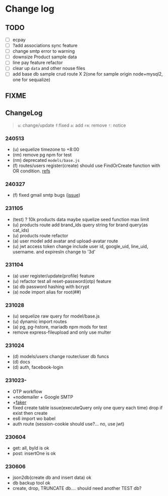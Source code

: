 # Change log

## TODO

- [ ] ecpay
- [ ] ?add associations sync feature
- [ ] change smtp error to warning
- [ ] downsize Product sample data
- [ ] line pay feature refactor
- [ ] clear up `data` and other nouse files
- [ ] add base db sample crud route X 2(one for sample origin node+mysql2, one for sequalize)

## FIXME

## ChangeLog

> `u`: change/update `f`:fixed `a`: add `rm`: remove `!`: notice

### 240513

- (u) sequelize timezone to +8:00
- (rm) remove pg npm for test
- (rm) deprecated `models/base.js`
- (f) routes/users register(create) should use FindOrCreate function with OR condition. [refs](https://stackoverflow.com/questions/22147151/sequelize-findorcreate-function-with-or-condition)

### 240327

- (f) fixed gmail smtp bugs ([issue](https://github.com/nodemailer/nodemailer/issues/1429))

### 231105

- (test) ? 10k products data maybe squelize seed function max limit
- (u) products route add brand_ids query string for brand query(as cat_ids)
- (u) products route refactor
- (a) user model add avatar and upload-avatar route
- (u) jwt access token change include user id, google_uid, line_uid, username. and expiresIn change to '3d'

### 231104

- (a) user register/update(profile) feature
- (u) refactor test all reset-password(otp) feature
- (a) db password hashing with bcrypt
- (a) node import alias for root(##)

### 231028

- (u) sequelize raw query for model/base.js
- (u) dynamic import routes
- (a) pg, pg-hstore, mariadb npm mods for test
- remove express-fileupload and only use multer

### 231024

- (d) models/users change router/user db funcs
- (d) docs
- (d) auth, facebook-login

### 231023-

- OTP workflow
- +nodemailer + Google SMTP
- +[faker](https://github.com/faker-js/faker)
- fixed create table issue(executeQuery only one query each time) drop if exist then create
- es6 import wo babel 
- auth route (session-cookie should use?... no, use jwt)

### 230604

- get: all, byId is ok
- post: insertOne is ok

### 230606

- json2db(create db and insert data) ok
- db backup tool ok
- create, drop, TRUNCATE db.... should need another TEST db?